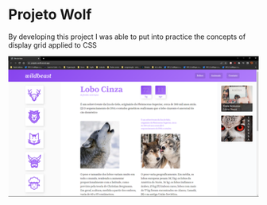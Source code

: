 # Projeto Wolf

By developing this project I was able to put into practice the concepts of display grid applied to CSS

<img src="img/tela.png">